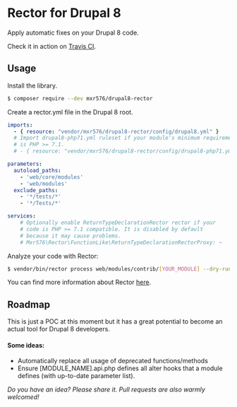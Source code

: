 # Rector for Drupal 8

Apply automatic fixes on your Drupal 8 code.

Check it in action on [Travis CI](https://travis-ci.org/mxr576/drupal8-rector/builds).

## Usage

Install the library.

```bash
$ composer require --dev mxr576/drupal8-rector
```

Create a rector.yml file in the Drupal 8 root.

```yml
imports:
  - { resource: "vendor/mxr576/drupal8-rector/config/drupal8.yml" }
  # Import drupal8-php71.yml ruleset if your module's minimum requirement
  # is PHP >= 7.1.
  # - { resource: "vendor/mxr576/drupal8-rector/config/drupal8-php71.yml" }

parameters:
  autoload_paths:
    - 'web/core/modules'
    - 'web/modules'
  exclude_paths:
    - '*/tests/*'
    - '*/Tests/*'

services:
    # Optionally enable ReturnTypeDeclarationRector rector if your
    # code is PHP >= 7.1 compatible. It is disabled by default
    # because it may cause problems.
    # Mxr576\Rector\FunctionLike\ReturnTypeDeclarationRectorProxy: ~
```

Analyze your code with Rector:

```sh
$ vendor/bin/rector process web/modules/contrib/[YOUR_MODULE] --dry-run
```

You can find more information about Rector [here](https://github.com/rectorphp/rector).

## Roadmap

This is just a POC at this moment but it has a great potential to become an actual tool for Drupal 8 developers.

#### Some ideas:
* Automatically replace all usage of deprecated functions/methods
* Ensure [MODULE_NAME].api.php defines all alter hooks that a module defines (with up-to-date parameter list).

*Do you have an idea? Please share it. Pull requests are also warmly welcomed!*
